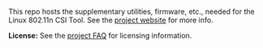 This repo hosts the supplementary utilities, firmware, etc., needed for the
Linux 802.11n CSI Tool.  See the [project
website](http://dhalperi.github.com/linux-80211n-csitool/) for more info.

**License:**
See the [project FAQ](http://dhalperi.github.com/linux-80211n-csitool/faq.html) for licensing information.
